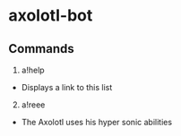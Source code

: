 # axolotl-bot

## Commands

1. a!help
  - Displays a link to this list
2. a!reee
  - The Axolotl uses his hyper sonic abilities
